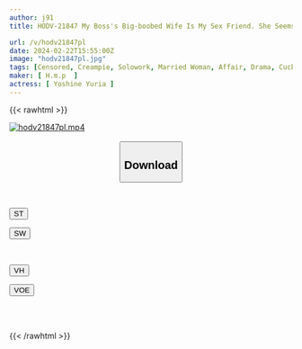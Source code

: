 ```yaml
---
author: j91
title: HODV-21847 My Boss's Big-boobed Wife Is My Sex Friend. She Seems To Be Lonely After Working Overtime Until Late At Night, So I Come Up On Time Instead Of The Manager And Train Her In Other Ways! ! Yuria Yoshine

url: /v/hodv21847pl
date: 2024-02-22T15:55:00Z
image: "hodv21847pl.jpg"
tags: [Censored, Creampie, Solowork, Married Woman, Affair, Drama, Cuckold	]
maker: [ H.m.p  ]
actress: [ Yoshine Yuria ]
---
```



{{< rawhtml >}}

<div class="video" data-videoid="bKWoVA0eXQUPw0X">
    <a href="javascript:;">
        <img src="/v/hodv21847pl/hodv21847pl.jpg" width="WIDTH" height="HEIGHT" alt="hodv21847pl.mp4" loading="lazy">
    </a>
</div>

<script type="text/javascript" src="https://j91.asia/asset/on-demand-st.js"></script>

<br>
  <link rel="stylesheet" href="https://j91.asia/asset/bs5.css">
  
  <center>
  <button class="btn btn-primary" type="button" data-bs-toggle="collapse" data-bs-target=".multi-collapse" aria-expanded="false" aria-controls="multiCollapseExample1 multiCollapseExample2"><h2>Download</h2></button></center>
</p>
<div class="row">
  <div class="col">
    <div class="collapse multi-collapse" id="multiCollapseExample1">
      <div class="card card-body">
	      	      <br>
<div class="buttons">  
<p><a href="https://streamtape.to/v/bKWoVA0eXQUPw0X" target="_blank"><button class="btn-hover color-3"><i class="fa fa-download"></i> ST</button></a></p>
<p><a href="https://cdnwish.com/dv4fxcmw51e5" target="_blank"><button class="btn-hover color-2"><i class="fa fa-download"></i> SW</button></a></p></div>
    </div>
  </div>
</div>
  <div class="col">
    <div class="collapse multi-collapse" id="multiCollapseExample2">
      <div class="card card-body">
	      <br>
<div class="buttons">
<p><a href="https://vidhidepro.com/f/qdedrfbj87qi"><button class="btn-hover color-9"><i class="fa fa-download"></i> VH</button></a></p>
<p><a href="https://voe.sx/mhhe8krrstzl"><button class="btn-hover color-8"><i class="fa fa-download"></i> VOE</button></a></p></div>
<br><br>
      </div>
    </div>
  </div>
</div>

{{< /rawhtml >}}